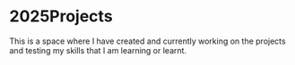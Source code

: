 # 2025Projects
This is a space where I have created and currently working on the projects and testing my skills that I am learning or learnt.
